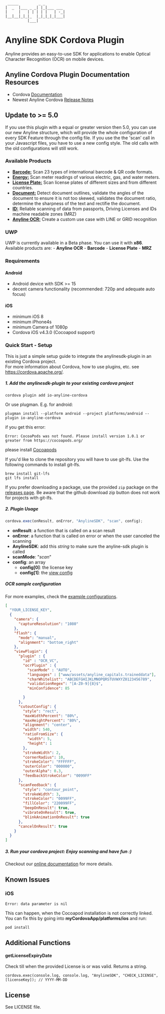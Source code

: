 	 _____         _ _         
	|  _  |___ _ _| |_|___ ___ 
	|     |   | | | | |   | -_|
	|__|__|_|_|_  |_|_|_|_|___|
	          |___|            
              
# Anyline SDK Cordova Plugin 

Anyline provides an easy-to-use SDK for applications to enable Optical Character Recognition (OCR) on mobile devices.

## Anyline Cordova Plugin Documentation Resources
- Cordova [Documentation]( https://documentation.anyline.com/toc/platforms/cordova/getting_started.html)
- Newest Anyline Cordova [Release Notes](https://documentation.anyline.com/toc/platforms/cordova/release_guide/index.html)

## Update to >= 5.0

If you use this plugin with a equal or greater version then 5.0, you can use our new Anyline structure, which will provide the whole
configuration of every SDK Feature through the config file. If you use the the 'scan' call in your Javascript files, you have to 
use a new config style.
The old calls with the old configurations will still work.

### Available Products
- [**Barcode:**](https://documentation.anyline.com/toc/products/barcode/index.html)  Scan 23 types of international barcode & QR code formats.
- [**Energy:**](https://documentation.anyline.com/toc/products/meter/index.html) Scan meter readings of various electric, gas, and water meters.
- [**License Plate:**](https://documentation.anyline.com/toc/products/license_plate/index.html)  Scan license plates of different sizes and from different countries.
- [**Document:**](https://documentation.anyline.com/toc/products/document/index.html) Detect document outlines, validate the angles of the document to ensure it is not too skewed, validates the document ratio, determine the sharpness of the text and rectifie the document.
- [**ID:**](https://documentation.anyline.com/toc/products/id/index.html)  Reliable scanning of data from passports, Driving Licenses and IDs machine readable zones (MRZ)
- [**Anyline OCR:**](https://documentation.anyline.com/toc/products/anyline_ocr/index.html) Create a custom use case with LINE or GRID recognition

### UWP

UWP is currently available in a Beta phase. You can use it with <b>x86</b>.
Available products are: 
    - <b>Anyline OCR</b>
    - <b>Barcode</b>
    - <b>License Plate</b>
    - <b>MRZ</b>

### Requirements

#### Android
- Android device with SDK >= 15
- decent camera functionality (recommended: 720p and adequate auto focus)

#### iOS
- minimum iOS 8
- minimum iPhone4s
- minimum Camera of 1080p
- Cordova iOS v4.3.0 (Cocoapod support)


### Quick Start - Setup
This is just a simple setup guide to integrate the anylinesdk-plugin in an existing Cordova project.<br/>
For more information about Cordova, how to use plugins, etc. see <a target="_blank" href="https://cordova.apache.org/">https://cordova.apache.org/</a>.

##### 1. Add the anylinesdk-plugin to your existing cordova project
```
cordova plugin add io-anyline-cordova
```

Or use plugman. E.g. for android:  

```
plugman install --platform android --project platforms/android --plugin io-anyline-cordova
```

if you get this error:

```
Error: CocoaPods was not found. Please install version 1.0.1 or greater from https://cocoapods.org/
```
please install [Cocoapods](https://guides.cocoapods.org/using/getting-started.html)

If you'd like to clone the repository you will have to use git-lfs. Use the following commands to install git-lfs.
```
brew install git-lfs
git lfs install
```
If you prefer downloading a package, use the provided `zip` package on the [releases page](https://github.com/Anyline/anyline-ocr-cordova-module/releases). Be aware that the github download zip button does not work for projects with git-lfs.

##### 2. Plugin Usage

```javaScript
cordova.exec(onResult, onError, "AnylineSDK", "scan", config);
```

- <b>onResult</b>: a function that is called on a scan result
- <b>onError</b>: a function that is called on error or when the user canceled the scanning
- <b>AnylineSDK</b>: add this *string* to make sure the anyline-sdk plugin is called
- <b>scanMode</b>: "<i>scan</i>"
- <b>config</b>: an array
    * <b>config[0]</b>: the license key
    * <b>config[1]</b>: the [view config](https://documentation.anyline.com/toc/view_configuration/index.html)


##### OCR sample configuration
For more examples, check the [example configurations](https://github.com/Anyline/anyline-ocr-cordova-module/tree/master/example/www/js).

```json
[
  "YOUR_LICENSE_KEY",
  {
    "camera": {
      "captureResolution": "1080"
    },
    "flash": {
      "mode": "manual",
      "alignment": "bottom_right"
    },
    "viewPlugin": {
      "plugin" : {
        "id" : "OCR_VC",
        "ocrPlugin" : {
          "scanMode" : "AUTO",
          "languages" : ["www/assets/anyline_capitals.traineddata"],
          "charWhitelist": "ABCDEFGHIJKLMNOPQRSTUVWXYZ0123456789",
          "validationRegex": "[A-Z0-9]{8}$",
          "minConfidence": 85

        }
      },
      "cutoutConfig": {
        "style": "rect",
        "maxWidthPercent": "80%",
        "maxHeightPercent": "80%",
        "alignment": "center",
        "width": 540,
        "ratioFromSize": {
          "width": 5,
          "height": 1
        },
        "strokeWidth": 2,
        "cornerRadius": 10,
        "strokeColor": "FFFFFF",
        "outerColor": "000000",
        "outerAlpha": 0.3,
        "feedbackStrokeColor": "0099FF"
      },
      "scanFeedback": {
        "style": "contour_point",
        "strokeWidth": 3,
        "strokeColor": "0099FF",
        "fillColor": "220099FF",
        "beepOnResult": true,
        "vibrateOnResult": true,
        "blinkAnimationOnResult": true
      },
      "cancelOnResult": true
    }
  }
]
```


##### 3. Run your cordova project: Enjoy scanning and have fun :)

Checkout our <a href="https://documentation.anyline.com/">online documentation</a>  for more details.

## Known Issues

### iOS
```
Error: data parameter is nil
```
This can happen, when the Cocoapod installation is not correctly linked. You can fix this by going into
**myCordovaApp/platforms/ios** and run:

``` bash
pod install
```

## Additional Functions

#### getLicenseExpiryDate
Check till when the provided License is or was valid. Returns a string.
```
cordova.exec(console.log, console.log, "AnylineSDK", "CHECK_LICENSE", [licenseKey]); // YYYY-MM-DD
```

## License

See LICENSE file.
